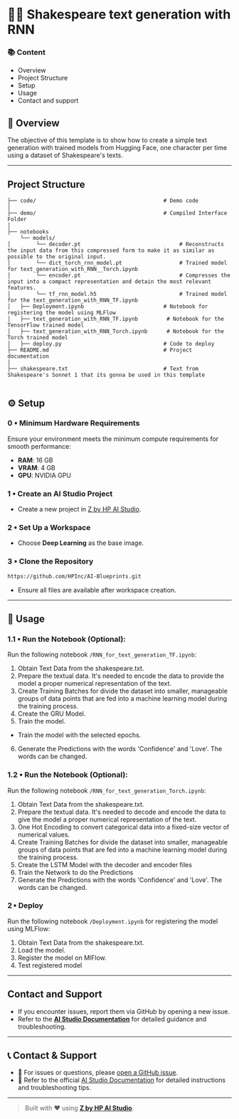 # 📜💬 Shakespeare text generation with RNN

### 📚 Content

- Overview
- Project Structure
- Setup
- Usage
- Contact and support

 ## 🧠 Overview

The objective of this template is to show how to create a simple text generation with trained models from Hugging Face, one character per time using a dataset of Shakespeare's texts.

 ---

 ## Project Structure
```
├── code/                                        # Demo code
│
├── demo/                                        # Compiled Interface Folder
│
├── notebooks
    └── models/
│        └── decoder.pt                               # Reconstructs the input data from this compressed form to make it as similar as possible to the original input.
│        └── dict_torch_rnn_model.pt                  # Trained model for text_generation_with_RNN__Torch.ipynb
│        └── encoder.pt                               # Compresses the input into a compact representation and detain the most relevant features.
│        └── tf_rnn_model.h5                          # Trained model for the text_generation_with_RNN_TF.ipynb
│   ├── Deployment.ipynb                         # Notebook for registering the model using MLFlow
│   ├── text_generation_with_RNN_TF.ipynb         # Notebook for the TensorFlow trained model
│   ├── text_generation_with_RNN_Torch.ipynb      # Notebook for the Torch trained model
│   ├── deploy.py                                # Code to deploy        
├── README.md                                    # Project documentation
│                         
├── shakespeare.txt                              # Text from Shakespeare's Sonnet 1 that its gonna be used in this template
                                    
```
## ⚙️ Setup

### 0 ▪ Minimum Hardware Requirements

Ensure your environment meets the minimum compute requirements for smooth performance:

- **RAM**: 16 GB  
- **VRAM**: 4 GB  
- **GPU**: NVIDIA GPU

### 1 ▪ Create an AI Studio Project

- Create a new project in [Z by HP AI Studio](https://zdocs.datascience.hp.com/docs/aistudio/overview).

### 2 ▪ Set Up a Workspace

- Choose **Deep Learning** as the base image.

### 3 ▪ Clone the Repository

```bash
https://github.com/HPInc/AI-Blueprints.git
```

- Ensure all files are available after workspace creation.

---

## 🚀 Usage

### 1.1 ▪ Run the Notebook (Optional):
Run the following notebook `/RNN_for_text_generation_TF.ipynb`:
1. Obtain Text Data from the shakespeare.txt.
2. Prepare the textual data. It's needed to encode the data to provide the model a proper numerical representation of the text.
3. Create Training Batches for divide the dataset into smaller, manageable groups of data points that are fed into a machine learning model during the training process.
4. Create the GRU Model.
5. Train the model.
- Train the model with the selected epochs.
  
6. Generate the Predictions with the words 'Confidence' and 'Love'. The words can be changed.

### 1.2 ▪ Run the Notebook (Optional):
Run the following notebook `/RNN_for_text_generation_Torch.ipynb`:
1. Obtain Text Data from the shakespeare.txt.
2. Prepare the textual data. It's needed to decode and encode the data to give the model a proper numerical representation of the text.
3. One Hot Encoding to convert categorical data into a fixed-size vector of numerical values.
4. Create Training Batches for divide the dataset into smaller, manageable groups of data points that are fed into a machine learning model during the training process.
5. Create the LSTM Model with the decoder and encoder files
6. Train the Network to do the Predictions
7. Generate the Predictions with the words 'Confidence' and 'Love'. The words can be changed.

### 2 ▪ Deploy
Run the following notebook `/Deployment.ipynb` for registering the model using MLFlow:
1. Obtain Text Data from the shakespeare.txt.
2. Load the model.
3. Register the model on MlFlow.
4. Test registered model

---
 ## Contact and Support  
- If you encounter issues, report them via GitHub by opening a new issue.  
- Refer to the **[AI Studio Documentation](https://zdocs.datascience.hp.com/docs/aistudio/overview)** for detailed guidance and troubleshooting.

---

## 📞 Contact & Support

- 💬 For issues or questions, please [open a GitHub issue](https://github.com/HPInc/aistudio-samples/issues).
- 📘 Refer to the official [AI Studio Documentation](https://zdocs.datascience.hp.com/docs/aistudio/overview) for detailed instructions and troubleshooting tips.

---

> Built with ❤️ using [**Z by HP AI Studio**](https://zdocs.datascience.hp.com/docs/aistudio/overview).